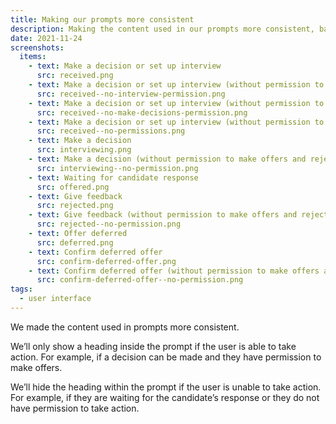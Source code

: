 ```yaml
---
title: Making our prompts more consistent
description: Making the content used in our prompts more consistent, based on whether the user can or cannot take action
date: 2021-11-24
screenshots:
  items:
    - text: Make a decision or set up interview
      src: received.png
    - text: Make a decision or set up interview (without permission to manage interviews)
      src: received--no-interview-permission.png
    - text: Make a decision or set up interview (without permission to make offers and reject applications)
      src: received--no-make-decisions-permission.png
    - text: Make a decision or set up interview (without permission to make offers and reject applications and manage interviews)
      src: received--no-permissions.png
    - text: Make a decision
      src: interviewing.png
    - text: Make a decision (without permission to make offers and reject applications)
      src: interviewing--no-permission.png
    - text: Waiting for candidate response
      src: offered.png
    - text: Give feedback
      src: rejected.png
    - text: Give feedback (without permission to make offers and reject applications)
      src: rejected--no-permission.png
    - text: Offer deferred
      src: deferred.png
    - text: Confirm deferred offer
      src: confirm-deferred-offer.png
    - text: Confirm deferred offer (without permission to make offers and reject applications)
      src: confirm-deferred-offer--no-permission.png
tags:
  - user interface
---
```


We made the content used in prompts more consistent.

We’ll only show a heading inside the prompt if the user is able to take action. For example, if a decision can be made and they have permission to make offers.

We’ll hide the heading within the prompt if the user is unable to take action. For example, if they are waiting for the candidate’s response or they do not have permission to take action.
